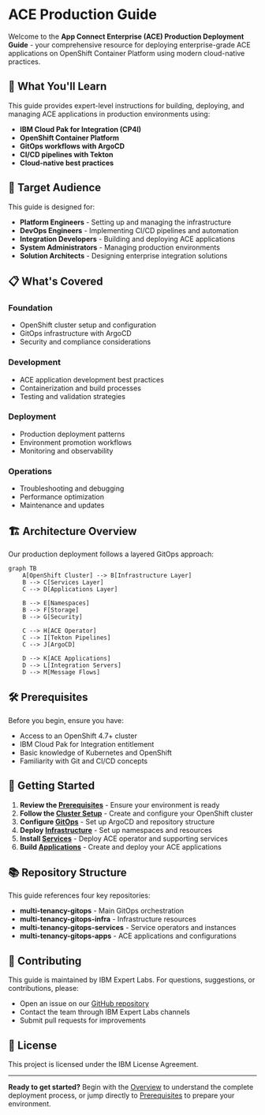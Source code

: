 # ACE Production Guide

Welcome to the **App Connect Enterprise (ACE) Production Deployment Guide** - your comprehensive resource for deploying enterprise-grade ACE applications on OpenShift Container Platform using modern cloud-native practices.

## 🚀 What You'll Learn

This guide provides expert-level instructions for building, deploying, and managing ACE applications in production environments using:

- **IBM Cloud Pak for Integration (CP4I)**
- **OpenShift Container Platform**
- **GitOps workflows with ArgoCD**
- **CI/CD pipelines with Tekton**
- **Cloud-native best practices**

## 🎯 Target Audience

This guide is designed for:

- **Platform Engineers** - Setting up and managing the infrastructure
- **DevOps Engineers** - Implementing CI/CD pipelines and automation
- **Integration Developers** - Building and deploying ACE applications
- **System Administrators** - Managing production environments
- **Solution Architects** - Designing enterprise integration solutions

## 📋 What's Covered

### Foundation
- OpenShift cluster setup and configuration
- GitOps infrastructure with ArgoCD
- Security and compliance considerations

### Development
- ACE application development best practices
- Containerization and build processes
- Testing and validation strategies

### Deployment
- Production deployment patterns
- Environment promotion workflows
- Monitoring and observability

### Operations
- Troubleshooting and debugging
- Performance optimization
- Maintenance and updates

## 🏗️ Architecture Overview

Our production deployment follows a layered GitOps approach:

```mermaid
graph TB
    A[OpenShift Cluster] --> B[Infrastructure Layer]
    B --> C[Services Layer]
    C --> D[Applications Layer]
    
    B --> E[Namespaces]
    B --> F[Storage]
    B --> G[Security]
    
    C --> H[ACE Operator]
    C --> I[Tekton Pipelines]
    C --> J[ArgoCD]
    
    D --> K[ACE Applications]
    D --> L[Integration Servers]
    D --> M[Message Flows]
```

## 🛠️ Prerequisites

Before you begin, ensure you have:

- Access to an OpenShift 4.7+ cluster
- IBM Cloud Pak for Integration entitlement
- Basic knowledge of Kubernetes and OpenShift
- Familiarity with Git and CI/CD concepts

## 🚦 Getting Started

1. **Review the [Prerequisites](intro/prerequisites.md)** - Ensure your environment is ready
2. **Follow the [Cluster Setup](cluster/create-cluster.md)** - Create and configure your OpenShift cluster
3. **Configure [GitOps](cluster/configure-gitops.md)** - Set up ArgoCD and repository structure
4. **Deploy [Infrastructure](infrastructure/namespaces.md)** - Set up namespaces and resources
5. **Install [Services](services/ace-operator.md)** - Deploy ACE operator and supporting services
6. **Build [Applications](applications/build-config.md)** - Create and deploy your ACE applications

## 📚 Repository Structure

This guide references four key repositories:

- **multi-tenancy-gitops** - Main GitOps orchestration
- **multi-tenancy-gitops-infra** - Infrastructure resources
- **multi-tenancy-gitops-services** - Service operators and instances
- **multi-tenancy-gitops-apps** - ACE applications and configurations

## 🤝 Contributing

This guide is maintained by IBM Expert Labs. For questions, suggestions, or contributions, please:

- Open an issue on our [GitHub repository](https://github.com/ibmexpertlabs/ACE_Production_Guide)
- Contact the team through IBM Expert Labs channels
- Submit pull requests for improvements

## 📄 License

This project is licensed under the IBM License Agreement.

---

**Ready to get started?** Begin with the [Overview](intro/overview.md) to understand the complete deployment process, or jump directly to [Prerequisites](intro/prerequisites.md) to prepare your environment. 